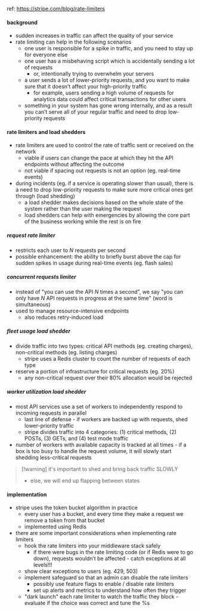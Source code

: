 ref: https://stripe.com/blog/rate-limiters

#### background
- sudden increases in traffic can affect the quality of your service
- rate limiting can help in the following scenarios
	- one user is responsible for a spike in traffic, and you need to stay up for everyone else
	- one user has a misbehaving script which is accidentally sending a lot of requests
		- or, intentionally trying to overwhelm your servers
	- a user sends a lot of lower-priority requests, and you want to make sure that it doesn’t affect your high-priority traffic
		- for example, users sending a high volume of requests for analytics data could affect critical transactions for other users
    - something in your system has gone wrong internally, and as a result you can’t serve all of your regular traffic and need to drop low-priority requests

#### rate limiters and load shedders
- rate limiters are used to control the rate of traffic sent or received on the network
	- viable if users can change the pace at which they hit the API endpoints without affecting the outcome
	- not viable if spacing out requests is not an option (eg. real-time events)
- during incidents (eg. if a service is operating slower than usual), there is a need to drop low-priority requests to make sure more critical ones get through (load shedding)
	- a load shedder makes decisions based on the whole state of the system rather than the user making the request
	- load shedders can help with emergencies by allowing the core part of the business working while the rest is on fire

##### request rate limiter
- restricts each user to *N* requests per second
- possible enhancement: the ability to briefly burst above the cap for sudden spikes in usage during real-time events (eg. flash sales)

##### concurrent requests limiter
- instead of "you can use the API *N* times a second", we say "you can only have *N* API requests in progress at the same time" (word is simultaneous)
- used to manage resource-intensive endpoints 
	- also reduces retry-induced load

##### fleet usage load shedder
- divide traffic into two types: critical API methods (eg. creating charges), non-critical methods (eg. listing charges)
	- stripe uses a Redis cluster to count the number of requests of each type
- reserve a portion of infrastructure for critical requests (eg. 20%)
	- any non-critical request over their 80% allocation would be rejected

##### worker utilization load shedder
- most API services use a set of workers to independently respond to incoming requests in parallel
	- last line of defense - if workers are backed up with requests, shed lower-priority traffic
	- stripe divides traffic into 4 categories: (1) critical methods, (2) POSTs, (3) GETs, and (4) test mode traffic
- number of workers with available capacity is tracked at all times - if a box is too busy to handle the request volume, it will slowly start shedding less-critical requests

> [!warning] it's important to shed and bring back traffic SLOWLY
> -  else, we will end up flapping between states

#### implementation
- stripe uses the token bucket algorithm in practice
	- every user has a bucket, and every time they make a request we remove a token from that bucket
	- implemented using Redis
- there are some important considerations when implementing rate limiters
	- hook the rate limiters into your middleware stack safely
		- if there were bugs in the rate limiting code (or if Redis were to go down), requests wouldn’t be affected - catch exceptions at all levels!!!
	- show clear exceptions to users (eg. 429, 503)
	- implement safeguard so that an admin can disable the rate limiters
		- possibly use feature flags to enable / disable rate limiters
		- set up alerts and metrics to understand how often they trigger
	- "dark launch" each rate limiter to watch the traffic they block
			- evaluate if the choice was correct and tune the %s